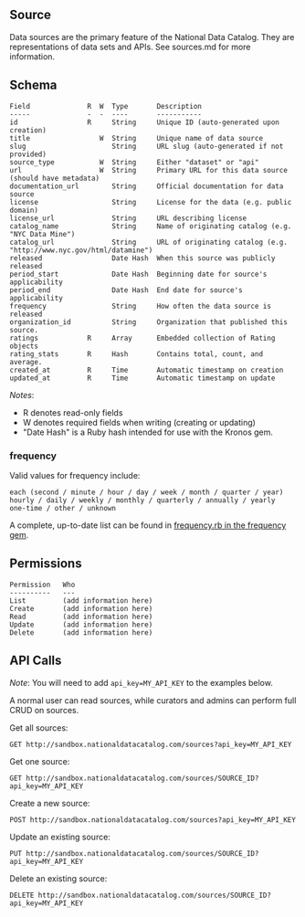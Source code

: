 ## Source

Data sources are the primary feature of the National Data Catalog. They are representations of data sets and APIs. See sources.md for more information.

## Schema

    Field              R  W  Type       Description
    -----              -  -  ----       -----------
    id                 R     String     Unique ID (auto-generated upon creation)
    title                 W  String     Unique name of data source
    slug                     String     URL slug (auto-generated if not provided)
    source_type           W  String     Either "dataset" or "api"
    url                   W  String     Primary URL for this data source (should have metadata) 
    documentation_url        String     Official documentation for data source 
    license                  String     License for the data (e.g. public domain)
    license_url              String     URL describing license
    catalog_name             String     Name of originating catalog (e.g. "NYC Data Mine")
    catalog_url              String     URL of originating catalog (e.g. "http://www.nyc.gov/html/datamine")
    released                 Date Hash  When this source was publicly released
    period_start             Date Hash  Beginning date for source's applicability
    period_end               Date Hash  End date for source's applicability
    frequency                String     How often the data source is released
    organization_id          String     Organization that published this source.
    ratings            R     Array      Embedded collection of Rating objects
    rating_stats       R     Hash       Contains total, count, and average.
    created_at         R     Time       Automatic timestamp on creation
    updated_at         R     Time       Automatic timestamp on update

*Notes*:

* R denotes read-only fields
* W denotes required fields when writing (creating or updating)
* "Date Hash" is a Ruby hash intended for use with the Kronos gem.

### frequency

Valid values for frequency include:

    each (second / minute / hour / day / week / month / quarter / year)
    hourly / daily / weekly / monthly / quarterly / annually / yearly
    one-time / other / unknown

A complete, up-to-date list can be found in [frequency.rb in the frequency gem](http://github.com/djsun/frequency/blob/master/lib/frequency.rb).

## Permissions

	Permission   Who
	----------   ---
	List         (add information here)
	Create       (add information here)
	Read         (add information here)
	Update       (add information here)
	Delete       (add information here)

## API Calls

*Note*: You will need to add `api_key=MY_API_KEY` to the examples below.

A normal user can read sources, while curators and admins can perform full CRUD on sources.

Get all sources:

    GET http://sandbox.nationaldatacatalog.com/sources?api_key=MY_API_KEY

Get one source:

    GET http://sandbox.nationaldatacatalog.com/sources/SOURCE_ID?api_key=MY_API_KEY
    
Create a new source:

    POST http://sandbox.nationaldatacatalog.com/sources?api_key=MY_API_KEY

Update an existing source:

    PUT http://sandbox.nationaldatacatalog.com/sources/SOURCE_ID?api_key=MY_API_KEY
    
Delete an existing source:

    DELETE http://sandbox.nationaldatacatalog.com/sources/SOURCE_ID?api_key=MY_API_KEY
